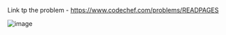 Link tp the problem - https://www.codechef.com/problems/READPAGES


![image](https://github.com/Haleshot/Competitive-Programming/assets/57552973/b351b36b-099a-4432-83aa-6df793ab5b0c)


